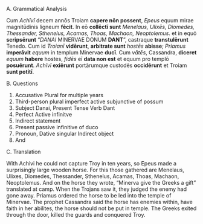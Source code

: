 
A.	Grammatical Analysis

Cum *Achīvī* decem annōs Troiam **capere nōn possent**, *Epeus* equum mirae magnitūdinis ligneum **fēcit**. In eō **collēctī sunt** *Menelaus, Ulixēs, Diomedes, Thessander, Sthenelus, Acamas, Thoas, Machaon, Neoptolemus*. et in equō **scripsērunt** “*DANAI* MINERVAE DONUM **DANT**”, castraque **transtulērunt** Tenedo. Cum id *Troianī* **vidērunt**, **arbitrate sunt** *hostēs* **abisse**; *Priamus* **imperāvit** *equum* in templum Minervae **ducī**. Cum *vātēs*, Cassandra, **diceret** *equum* **habere** hostes, *fidēs* eī **data non est** et equum pro templō **posuērunt**. *Achīvī* **exiērunt** portārumque custodēs **occidērunt** et Troiam **sunt potitī**.


B.	Questions

1.	Accusative Plural for multiple years 
2.	Third-person plural imperfect active subjunctive of possum 
3.	Subject Danai, Present Tense Verb Dant
4.	Perfect Active infinitve
5.	 Indirect statement
6.	 Present passive infinitive of duco
7.	Pronoun, Dative singular Indirect object 
8.	And




C.	Translation

With Achivi he could not capture Troy in ten years, so Epeus made a surprisingly large wooden horse. 
For this those gathered are Menelaus, Ulixes, Diomedes, Thessander, Sthenelus, Acamas, Thoas, Machaon, Neoptolemus. 
And on the horse they wrote, “Minerva give the Greeks a gift” translated at camp. When the Trojans saw it, they judged the enemy had gone away. 
Priamus ordered the horse to be led into the temple of Minervae. The prophet Cassandra said the horse has enemies within, have faith in her abilites, the horse should not be put in temple. 
The Greeks exited through the door, killed the guards and conquered Troy.

